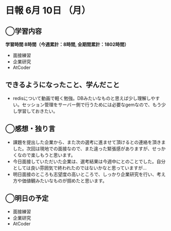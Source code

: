 # 日報  6月 10日 （月）

## ◯学習内容

**学習時間  8時間（今週累計：8時間, 全期間累計：1802時間）**

- 面接練習
- 企業研究
- AtCoder

## できるようになったこと、学んだこと

- redisについて動画で軽く勉強。DBみたいなものと思えば少し理解しやすい。セッション管理をサーバー側で行うためには必要なgemなので、もう少し学習しておきたい。

## ◯感想・独り言

- 課題を提出した企業から、また次の選考に進ませて頂けるとの連絡を頂きました。次回は現地での面接なので、また違った緊張感がありますが、せっかくなので楽しもうと思います。
- 今日面接していただいた企業は、選考結果は今週中にとのことでした。自分としては良い雰囲気で終われたのではないかなと思っていますが...
- 明日面接のところも志望度の高いところで、しっかり企業研究を行い、考え方や価値観みたいなものが掴めたと思います。

## ◯明日の予定

- 面接練習
- 企業研究
- AtCoder
